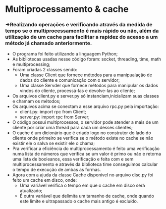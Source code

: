 # Multiprocessamento & cache
### ->Realizando operações e verificando através da medida de tempo se o multiprocessamento é mais rápido ou não, além da utilização de um cache para facilitar a rapidez do acesso a um método já chamado anteriormente.

- O programa foi feito utilizando a linguagem Python;
- As bibliotecas usadas nesse código foram: socket, threading, time, math e multiprocessing;
- Foram criadas 2 classes sendo:
   - Uma classe Client que fornece métodos para a manipualação de dados do cliente e comunicação com o servidor;
   - Uma classe Servder que fornece métodos para manipular os dados vindos do cliente, processá-las e devolve-las ao cliente;
- Os arquivos client.py e server.py só instanciam,inicializam suas classes e chamam os métodos;
- Os arquivos acima se conectam a esse arquivo rpc.py pela importação:
    - client.py: import rpc from Client;
    - server.py: import rpc from Server;
- O código possui multiprocessos, o servidor pode atender a mais de um cliente por criar uma thread para cada um desses clientes;
- O cache é um dicionário que é criado logo no construtor do lado do cliente onde primeiro se verifica se o método existe no cache se não existir ele o salva se existir ele o chama;
- Pra verificar a eficiência do multiprocessamento é feito uma verificação numa lista de números que verifica se um valor é primo ou não e retorna uma lista de booleanos, essa verificação e feita com e sem multiprocessamento e através da biblioteca time conseguimos calcular o tempo de execução de ambas as formas.
- Agora com a ajuda da classe Cache disponível no arquivo disc.py foi feito um cache em disco, onde:
  - Uma variável verifica o tempo em que o cache em disco será atualizado;
  - É outra variável que delimita um tamanho de cache, onde quando este limite e ultrapassado o cache mais antigo é excluído.
